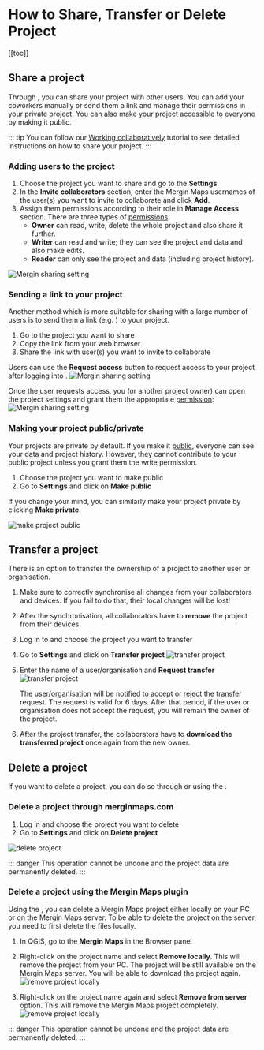 # How to Share, Transfer or Delete Project
[[toc]]

## Share a project

Through <AppDomainNameLink />, you can share your project with other <MainPlatformName /> users. You can add your coworkers manually or send them a link and manage their permissions in your private project. You can also make your project accessible to everyone by making it public.

::: tip
You can follow our [Working collaboratively](../tutorials/working-collaboratively/) tutorial to see detailed instructions on how to share your project.
:::

### Adding users to the project

1. Choose the project you want to share and go to the **Settings**. 
2. In the **Invite collaborators** section, enter the Mergin Maps usernames of the user(s) you want to invite to collaborate and click **Add**.
3. Assign them permissions according to their role in **Manage Access** section. There are three types of [permissions](./permissions/):
   - **Owner** can read, write, delete the whole project and also share it further.
   - **Writer** can read and write; they can see the project and data and also make edits.
   - **Reader** can only see the project and data (including project history).

![Mergin sharing setting](./project-share-add-users.png)

### Sending a link to your project

Another method which is more suitable for sharing with a large number of users is to send them a link (e.g. <MerginMapsProject id="sarah/Basic survey/tree" />) to your project.

1. Go to the project you want to share
2. Copy the link from your web browser
3. Share the link with user(s) you want to invite to collaborate

Users can use the **Request access** button to request access to your project after logging into <AppDomainNameLink />.
![Mergin sharing setting](./project_sharing_send_request.png)

Once the user requests access, you (or another project owner) can open the project settings and grant them the appropriate [permission](./permissions/):
![Mergin sharing setting](./project_sharing_requests.png)

### Making your project public/private
Your projects are private by default. If you make it [public](./permissions/#public-and-private-projects), everyone can see your data and project history. However, they cannot contribute to your public project unless you grant them the write permission.

1. Choose the project you want to make public
2. Go to **Settings** and click on **Make public**

If you change your mind, you can similarly make your project private by clicking **Make private**.

![make project public](./project-make-public.png)

## Transfer a project

There is an option to transfer the ownership of a project to another user or organisation. 

1. Make sure to correctly synchronise all changes from your collaborators and devices. If you fail to do that, their local changes will be lost!
2. After the synchronisation, all collaborators have to **remove** the project from their devices
3. Log in to <AppDomainNameLink /> and choose the project you want to transfer
4. Go to **Settings** and click on **Transfer project**
   ![transfer project](./project-transfer.png)
5. Enter the name of a user/organisation and **Request transfer**
   ![transfer project](./project-transfer2.png)
   
   The user/organisation will be notified to accept or reject the transfer request. The request is valid for 6 days. After that period, if the user or organisation does not accept the request, you will remain the owner of the project.

6. After the project transfer, the collaborators have to **download the transferred project** once again from the new owner.

## Delete a project
If you want to delete a project, you can do so through <AppDomainNameLink /> or using the <QGISPluginName />.

### Delete a project through merginmaps.com

1. Log in <AppDomainNameLink /> and choose the project you want to delete
2. Go to **Settings** and click on **Delete project**

![delete project](./project-delete.png)

::: danger
This operation cannot be undone and the project data are permanently deleted.
:::

### Delete a project using the Mergin Maps plugin 
Using the <QGISPluginName />, you can delete a Mergin Maps project either locally on your PC or on the Mergin Maps server. To be able to delete the project on the server, you need to first delete the files locally.

1. In QGIS, go to the **Mergin Maps** in the Browser panel
2. Right-click on the project name and select **Remove locally**. This will remove the project from your PC. The project will be still available on the Mergin Maps server. You will be able to download the project again.
   ![remove project locally](./plugin-project-delete.png)

3. Right-click on the project name again and select **Remove from server** option. This will remove the Mergin Maps project completely. 
   ![remove project locally](./plugin-project-delete-from-server.png)

::: danger
This operation cannot be undone and the project data are permanently deleted.
:::
